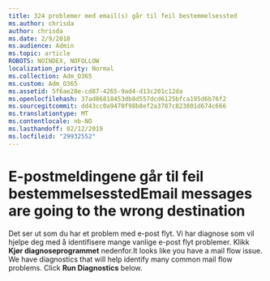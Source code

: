 ```yaml
---
title: 324 problemer med email(s) går til feil bestemmelsessted
ms.author: chrisda
author: chrisda
ms.date: 2/9/2018
ms.audience: Admin
ms.topic: article
ROBOTS: NOINDEX, NOFOLLOW
localization_priority: Normal
ms.collection: Adm_O365
ms.custom: Adm_O365
ms.assetid: 5f6ae28e-cd87-4265-9ad4-d13c201c12da
ms.openlocfilehash: 37ad86818453db8d557dcd6125bfca195d6b76f2
ms.sourcegitcommit: dd43cc0a9470f98b8ef2a3787c823801d674c666
ms.translationtype: MT
ms.contentlocale: nb-NO
ms.lasthandoff: 02/12/2019
ms.locfileid: "29932552"
---
```

# <a name="email-messages-are-going-to-the-wrong-destination"></a><span data-ttu-id="36a11-102">E-postmeldingene går til feil bestemmelsessted</span><span class="sxs-lookup"><span data-stu-id="36a11-102">Email messages are going to the wrong destination</span></span>

<span data-ttu-id="36a11-p101">Det ser ut som du har et problem med e-post flyt. Vi har diagnose som vil hjelpe deg med å identifisere mange vanlige e-post flyt problemer. Klikk **Kjør diagnoseprogrammet** nedenfor.</span><span class="sxs-lookup"><span data-stu-id="36a11-p101">It looks like you have a mail flow issue. We have diagnostics that will help identify many common mail flow problems. Click **Run Diagnostics** below.</span></span> 
  

